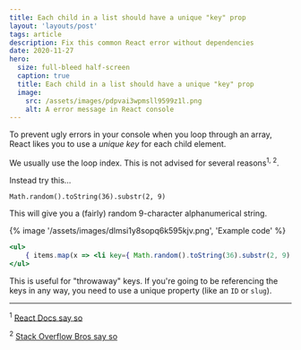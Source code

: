 ```yaml
---
title: Each child in a list should have a unique "key" prop
layout: 'layouts/post'
tags: article
description: Fix this common React error without dependencies
date: 2020-11-27
hero:
  size: full-bleed half-screen
  caption: true
  title: Each child in a list should have a unique "key" prop
  image:
    src: /assets/images/pdpvai3wpmsll9599z1l.png
    alt: A error message in React console
---
```


To prevent ugly errors in your console when you loop through an array, React likes you to use a _unique key_ for each child element.

We usually use the loop index. This is not advised for several reasons<sup>1, 2</sup>.

Instead try this…

`Math.random().toString(36).substr(2, 9)`

This will give you a (fairly) random 9-character alphanumerical string.

{% image '/assets/images/dlmsi1y8sopq6k595kjv.png', 'Example code' %}

``` jsx
<ul>
    { items.map(x => <li key={ Math.random().toString(36).substr(2, 9) }>{x}</li> }
</ul>
```

This is useful for "throwaway" keys. If you're going to be referencing the keys in any way, you need to use a unique property (like an `ID` or `slug`).


<hr/>

<sup>1</sup> [React Docs say so](https://reactjs.org/docs/lists-and-keys.html)



<sup>2</sup> [Stack Overflow Bros say so](https://stackoverflow.com/questions/46735483/error-do-not-use-array-index-in-keys)
